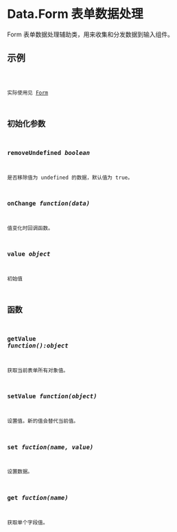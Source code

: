 # Data.Form 表单数据处理

Form 表单数据处理辅助类，用来收集和分发数据到输入组件。

## 示例

<code name="example" />

实际使用见 [Form](#/components/Form)

## 初始化参数

### removeUndefined *boolean*

是否移除值为 undefined 的数据，默认值为 true。

### onChange *function(data)*

值变化时回调函数。

### value *object*

初始值

## 函数

### getValue *function():object*
获取当前表单所有对象值。

### setValue *function(object)*
设置值。新的值会替代当前值。

### set *fuction(name, value)*
设置数据。

### get *fuction(name)*
获取单个字段值。